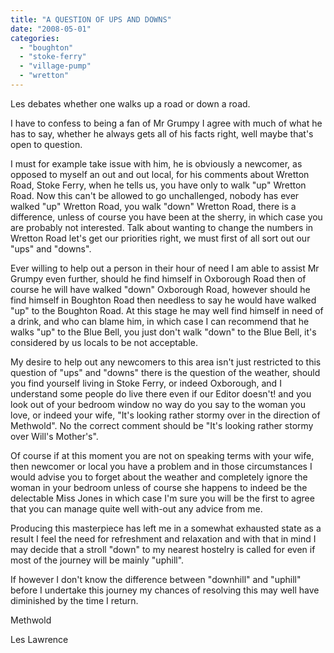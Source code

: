 ```yaml
---
title: "A QUESTION OF UPS AND DOWNS"
date: "2008-05-01"
categories: 
  - "boughton"
  - "stoke-ferry"
  - "village-pump"
  - "wretton"
---
```


Les debates whether one walks up a road or down a road.

I have to confess to being a fan of Mr Grumpy I agree with much of what he has to say, whether he always gets all of his facts right, well maybe that's open to question.

I must for example take issue with him, he is obviously a newcomer, as opposed to myself an out and out local, for his comments about Wretton Road, Stoke Ferry, when he tells us, you have only to walk "up" Wretton Road. Now this can't be allowed to go unchallenged, nobody has ever walked "up" Wretton Road, you walk "down" Wretton Road, there is a difference, unless of course you have been at the sherry, in which case you are probably not interested. Talk about wanting to change the numbers in Wretton Road let's get our priorities right, we must first of all sort out our "ups" and "downs".

Ever willing to help out a person in their hour of need I am able to assist Mr Grumpy even further, should he find himself in Oxborough Road then of course he will have walked "down" Oxborough Road, however should he find himself in Boughton Road then needless to say he would have walked "up" to the Boughton Road. At this stage he may well find himself in need of a drink, and who can blame him, in which case I can recommend that he walks "up" to the Blue Bell, you just don't walk "down" to the Blue Bell, it's considered by us locals to be not acceptable.

My desire to help out any newcomers to this area isn't just restricted to this question of "ups" and "downs" there is the question of the weather, should you find yourself living in Stoke Ferry, or indeed Oxborough, and I understand some people do live there even if our Editor doesn't! and you look out of your bedroom window no way do you say to the woman you love, or indeed your wife, "It's looking rather stormy over in the direction of Methwold". No the correct comment should be "It's looking rather stormy over Will's Mother's".

Of course if at this moment you are not on speaking terms with your wife, then newcomer or local you have a problem and in those circumstances I would advise you to forget about the weather and completely ignore the woman in your bedroom unless of course she happens to indeed be the delectable Miss Jones in which case I'm sure you will be the first to agree that you can manage quite well with-out any advice from me.

Producing this masterpiece has left me in a somewhat exhausted state as a result I feel the need for refreshment and relaxation and with that in mind I may decide that a stroll "down" to my nearest hostelry is called for even if most of the journey will be mainly "uphill".

If however I don't know the difference between "downhill" and "uphill" before I undertake this journey my chances of resolving this may well have diminished by the time I return.

Methwold

Les Lawrence
